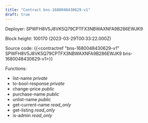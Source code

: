 ```yaml
---
title: "Contract bns-1680048430629-v1"
draft: true
---
```

Deployer: SPWFH8V5J8VK5Q79CPTFX3NBWAXNFA9B286EWJK9


 



Block height: 100170 (2023-03-29T00:33:22.000Z)

Source code: {{<contractref "bns-1680048430629-v1" SPWFH8V5J8VK5Q79CPTFX3NBWAXNFA9B286EWJK9 bns-1680048430629-v1>}}

Functions:

* list-name _private_
* to-bool-response _private_
* change-price _public_
* purchase-name _public_
* unlist-name _public_
* get-current-name _read_only_
* get-listing _read_only_
* is-admin _read_only_

